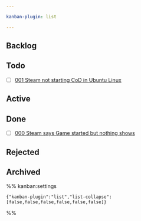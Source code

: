 ```yaml
---

kanban-plugin: list

---
```


## Backlog

## Todo

* [ ] [001 Steam not starting CoD in Ubuntu Linux](001%20Steam%20not%20starting%20CoD%20in%20Ubuntu%20Linux.md)

## Active

## Done

* [ ] [000 Steam says Game started but nothing shows](000%20Steam%20says%20Game%20started%20but%20nothing%20shows.md)

## Rejected

## Archived

%% kanban:settings

````
{"kanban-plugin":"list","list-collapse":[false,false,false,false,false,false]}
````

%%
